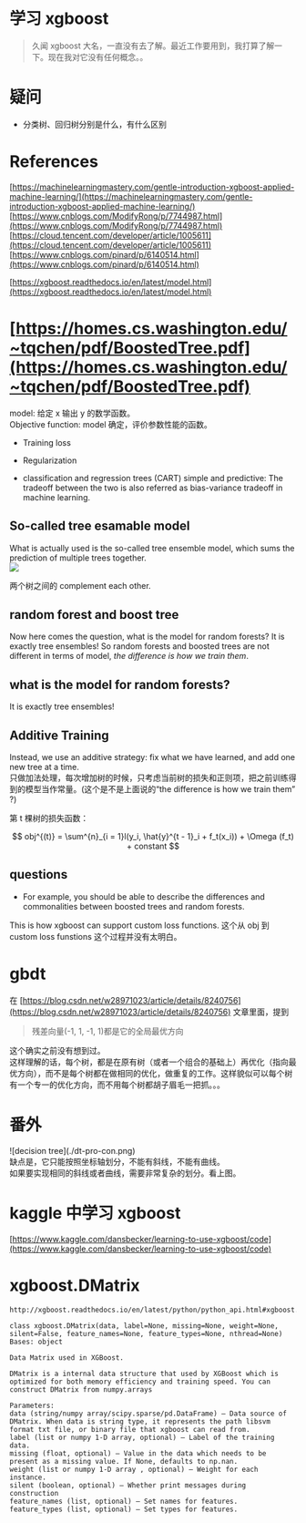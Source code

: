 # 学习 xgboost

> 久闻 xgboost 大名，一直没有去了解。最近工作要用到，我打算了解一下。现在我对它没有任何概念。。

# 疑问

* 分类树、回归树分别是什么，有什么区别

# References

[https://machinelearningmastery.com/gentle-introduction-xgboost-applied-machine-learning/](https://machinelearningmastery.com/gentle-introduction-xgboost-applied-machine-learning/)  
[https://www.cnblogs.com/ModifyRong/p/7744987.html](https://www.cnblogs.com/ModifyRong/p/7744987.html)  
[https://cloud.tencent.com/developer/article/1005611](https://cloud.tencent.com/developer/article/1005611)  
[https://www.cnblogs.com/pinard/p/6140514.html](https://www.cnblogs.com/pinard/p/6140514.html)

[https://xgboost.readthedocs.io/en/latest/model.html](https://xgboost.readthedocs.io/en/latest/model.html)

# [https://homes.cs.washington.edu/~tqchen/pdf/BoostedTree.pdf](https://homes.cs.washington.edu/~tqchen/pdf/BoostedTree.pdf)

model: 给定 x 输出 y 的数学函数。  
Objective function: model 确定，评价参数性能的函数。

* Training loss
* Regularization

* classification and regression trees \(CART\)
  simple and predictive: The tradeoff between the two is also referred as bias-variance tradeoff in machine learning.

## So-called tree esamable model

What is actually used is the so-called tree ensemble model, which sums the prediction of multiple trees together.  
![](https://raw.githubusercontent.com/dmlc/web-data/master/xgboost/model/twocart.png)

两个树之间的 complement each other.

## random forest and boost tree

Now here comes the question, what is the model for random forests? It is exactly tree ensembles! So random forests and boosted trees are not different in terms of model, _the difference is how we train them_.

## what is the model for random forests?

It is exactly tree ensembles!

## Additive Training

Instead, we use an additive strategy: fix what we have learned, and add one new tree at a time.  
只做加法处理，每次增加树的时候，只考虑当前树的损失和正则项，把之前训练得到的模型当作常量。\(这个是不是上面说的“the difference is how we train them” ?\)

第 t 棵树的损失函数：


$$
obj^{(t)} = \sum^{n}_{i = 1}l(y_i, \hat{y}^{t - 1}_i + f_t(x_i)) + \Omega (f_t) + constant
$$



## questions

* For example, you should be able to describe the differences and commonalities between boosted trees and random forests.

This is how xgboost can support custom loss functions. 这个从 obj 到 custom loss funstions 这个过程并没有太明白。

# gbdt

在 [https://blog.csdn.net/w28971023/article/details/8240756](https://blog.csdn.net/w28971023/article/details/8240756) 文章里面，提到

> 残差向量\(-1, 1, -1, 1\)都是它的全局最优方向

这个确实之前没有想到过。  
这样理解的话，每个树，都是在原有树（或者一个组合的基础上）再优化（指向最优方向），而不是每个树都在做相同的优化，做重复的工作。这样貌似可以每个树有一个专一的优化方向，而不用每个树都胡子眉毛一把抓。。。

# 番外

!\[decision tree\]\(./dt-pro-con.png)  
缺点是，它只能按照坐标轴划分，不能有斜线，不能有曲线。  
如果要实现相同的斜线或者曲线，需要非常复杂的划分。看上图。

# kaggle 中学习 xgboost

[https://www.kaggle.com/dansbecker/learning-to-use-xgboost/code](https://www.kaggle.com/dansbecker/learning-to-use-xgboost/code)


# xgboost.DMatrix

```
http://xgboost.readthedocs.io/en/latest/python/python_api.html#xgboost.DMatrix

class xgboost.DMatrix(data, label=None, missing=None, weight=None, silent=False, feature_names=None, feature_types=None, nthread=None)
Bases: object

Data Matrix used in XGBoost.

DMatrix is a internal data structure that used by XGBoost which is optimized for both memory efficiency and training speed. You can construct DMatrix from numpy.arrays

Parameters:
data (string/numpy array/scipy.sparse/pd.DataFrame) – Data source of DMatrix. When data is string type, it represents the path libsvm format txt file, or binary file that xgboost can read from.
label (list or numpy 1-D array, optional) – Label of the training data.
missing (float, optional) – Value in the data which needs to be present as a missing value. If None, defaults to np.nan.
weight (list or numpy 1-D array , optional) – Weight for each instance.
silent (boolean, optional) – Whether print messages during construction
feature_names (list, optional) – Set names for features.
feature_types (list, optional) – Set types for features.
```
